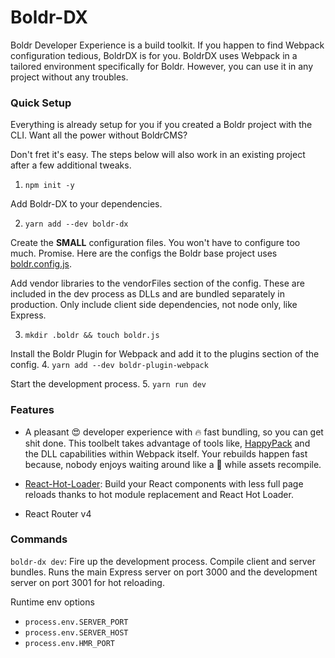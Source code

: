 # Boldr-DX

Boldr Developer Experience is a build toolkit. If you happen to find Webpack configuration tedious, BoldrDX is for you. BoldrDX uses Webpack in a tailored environment specifically for Boldr. However, you can use it in any project without any troubles.


### Quick Setup

Everything is already setup for you if you created a Boldr project with the CLI. Want all the power without BoldrCMS?

Don't fret it's easy. The steps below will also work in an existing project after a few additional tweaks.

1. `npm init -y`

Add Boldr-DX to your dependencies.  

2. `yarn add --dev boldr-dx`  

Create the **SMALL** configuration files. You won't have to configure too much. Promise. Here are the configs the Boldr base project uses [boldr.config.js](https://github.com/boldr/boldr-tools/blob/master/packages/boldr-base-project/.boldr/boldr.config.js).

Add vendor libraries to the vendorFiles section of the config. These are included in the dev process as DLLs and are bundled separately in production. Only include client side dependencies, not node only, like Express.

3. `mkdir .boldr && touch boldr.js`   

Install the Boldr Plugin for Webpack and add it to the plugins section of the config.
4.  `yarn add --dev boldr-plugin-webpack`  

Start the development process.
5. `yarn run dev`

### Features

- A pleasant 😍 developer experience with 🔥 fast bundling, so you can get shit done. This toolbelt takes advantage of tools like, [HappyPack](https://github.com/amireh/happypack) and the DLL capabilities within Webpack itself. Your rebuilds happen fast because, nobody enjoys waiting around like a  🐢  while assets recompile.
- [React-Hot-Loader](https://github.com/gaearon/react-hot-loader): Build your React components with less full page reloads thanks to hot module replacement and React Hot Loader.

- React Router v4


### Commands

`boldr-dx dev`: Fire up the development process. Compile client and server bundles. Runs the main Express server on port 3000 and the development server on port 3001 for hot reloading.  

Runtime env options
  - `process.env.SERVER_PORT`
  - `process.env.SERVER_HOST`
  - `process.env.HMR_PORT`
